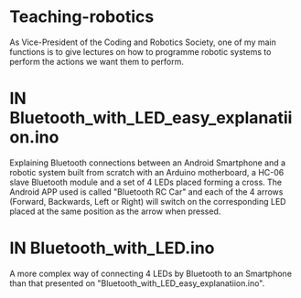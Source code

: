 # Teaching-robotics
As Vice-President of the Coding and Robotics Society, one of my main functions is to give lectures on how to programme robotic systems to perform the actions we want them to perform.


# IN Bluetooth_with_LED_easy_explanatiion.ino
Explaining Bluetooth connections between an Android Smartphone and a robotic system built from scratch with an Arduino motherboard, a HC-06 slave Bluetooth module and a set of 4 LEDs placed forming a cross. The Android APP used is called "Bluetooth RC Car" and each of the 4 arrows (Forward, Backwards, Left or Right) will switch on the corresponding LED placed at the same position as the arrow when pressed.


# IN Bluetooth_with_LED.ino
A more complex way of connecting 4 LEDs by Bluetooth to an Smartphone than that presented on "Bluetooth_with_LED_easy_explanatiion.ino".
